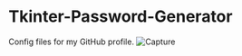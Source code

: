 # Tkinter-Password-Generator
Config files for my GitHub profile.
![Capture](https://user-images.githubusercontent.com/82821548/133642780-b8899b7b-30e5-4819-8801-2a53dcc9e960.PNG)
